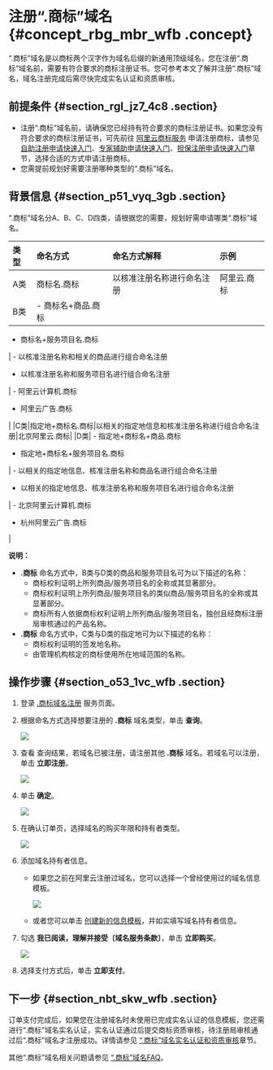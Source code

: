 # 注册“.商标”域名 {#concept_rbg_mbr_wfb .concept}

“.商标”域名是以商标两个汉字作为域名后缀的新通用顶级域名，您在注册“.商标”域名前，需要有符合要求的商标注册证书。您可参考本文了解并注册“.商标”域名，域名注册完成后需尽快完成实名认证和资质审核。

## 前提条件 {#section_rgl_jz7_4c8 .section}

-   注册“.商标”域名前，请确保您已经持有符合要求的商标注册证书。如果您没有符合要求的商标注册证书，可先前往 [阿里云商标服务](https://tm.aliyun.com/?spm=5176.12195464.0.0.65481fc5Ru0gfl#/) 申请注册商标，请参见 [自助注册申请快速入门](https://help.aliyun.com/document_detail/117163.html)、[专家辅助申请快速入门](https://help.aliyun.com/document_detail/117165.html)、[担保注册申请快速入门](https://help.aliyun.com/document_detail/117167.html)章节，选择合适的方式申请注册商标。
-   您需提前规划好需要注册哪种类型的“.商标”域名。

## 背景信息 {#section_p51_vyq_3gb .section}

“.商标”域名分A、B、C、D四类，请根据您的需要，规划好需申请哪类“.商标”域名。

|类型|命名方式|命名方式解释|示例|
|:-|:---|:-----|:-|
|A类|商标名.商标|以核准注册名称进行命名注册|阿里云.商标|
|B类| -   商标名+商品.商标
-   商标名+服务项目名.商标

 | -   以核准注册名称和相关的商品进行组合命名注册
-   以核准注册名称和服务项目名进行组合命名注册

 | -   阿里云计算机.商标
-   阿里云广告.商标

 |
|C类|指定地+商标名.商标|以相关的指定地信息和核准注册名称进行组合命名注册|北京阿里云.商标|
|D类| -   指定地+商标名+商品.商标
-   指定地+商标名+服务项目名.商标

 | -   以相关的指定地信息、核准注册名称和商品名进行组合命名注册
-   以相关的指定地信息、核准注册名称和服务项目名进行组合命名注册

 | -   北京阿里云计算机.商标
-   杭州阿里云广告.商标

 |

**说明：** 

-   **.商标** 命名方式中，B类与D类的商品和服务项目名可为以下描述的名称：
    -   商标权利证明上所列商品/服务项目名的全称或其显著部分。
    -   商标权利证明上所列商品/服务项目名的类似商品/服务项目名的全称或其显著部分。
    -   商标所有人依据商标权利证明上所列商品/服务项目名，独创且经商标注册局审核通过的产品名称。
-   **.商标** 命名方式中，C类与D类的指定地可为以下描述的名称：
    -   商标权利证明的签发地名称。
    -   由管理机构核定的商标使用所在地域范围的名称。

## 操作步骤 {#section_o53_1vc_wfb .section}

1.  登录 [.商标域名注册](https://wanwang.aliyun.com/trademark/domain/searchresult#/) 服务页面。
2.  根据命名方式选择想要注册的 **.商标** 域名类型，单击 **查询**。

    ![](http://static-aliyun-doc.oss-cn-hangzhou.aliyuncs.com/assets/img/64849/156810975536181_zh-CN.png)

3.  查看 查询结果，若域名已被注册，请注册其他 **.商标** 域名。若域名可以注册，单击 **立即注册**。

    ![](http://static-aliyun-doc.oss-cn-hangzhou.aliyuncs.com/assets/img/64849/156810975536182_zh-CN.png)

4.  单击 **确定**。

    ![](http://static-aliyun-doc.oss-cn-hangzhou.aliyuncs.com/assets/img/64849/156810975536183_zh-CN.png)

5.  在确认订单页，选择域名的购买年限和持有者类型。

    ![](http://static-aliyun-doc.oss-cn-hangzhou.aliyuncs.com/assets/img/64849/156810975536184_zh-CN.png)

6.  添加域名持有者信息。
    -   如果您之前在阿里云注册过域名，您可以选择一个曾经使用过的域名信息模板。

        ![](http://static-aliyun-doc.oss-cn-hangzhou.aliyuncs.com/assets/img/64849/156810975636185_zh-CN.png)

    -   或者您可以单击 [创建新的信息模板](cn.zh-CN/域名管理/创建域名注册信息模板.md#)，并如实填写域名持有者信息。

7.  勾选 **我已阅读，理解并接受〔域名服务条款〕**，单击 **立即购买**。

    ![](http://static-aliyun-doc.oss-cn-hangzhou.aliyuncs.com/assets/img/64849/156810975636186_zh-CN.png)

8.  选择支付方式后，单击 **立即支付**。

## 下一步 {#section_nbt_skw_wfb .section}

订单支付完成后，如果您在注册域名时未使用已完成实名认证的信息模板，您还需进行“.商标”域名实名认证，实名认证通过后提交商标资质审核，待注册局审核通过后“.商标”域名才注册成功。详情请参见 [“.商标”域名实名认证和资质审核](cn.zh-CN/域名实名认证/实名认证操作步骤/“.商标”域名实名认证和资质审核.md#)章节。

其他“.商标”域名相关问题请参见 [“.商标”域名FAQ](../cn.zh-CN/常见问题/概念类问题/“.商标”域名FAQ.md#)。

